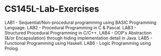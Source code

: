 # CS145L-Lab-Exercises
LAB1 - Sequential/Non-procedural programming using BASIC Programming Language.
LAB2 - Procedural Programming in C & Pascal.
LAB3 - Structured Procedural Programming in C/C++.
LAB4 - OOP's Abstraction (&/or Encapsulation) through hiding implementation detail in Java.
LAB5 - Functional Programming using Haskell.
LAB6 - Logic Programming using Prolog.
